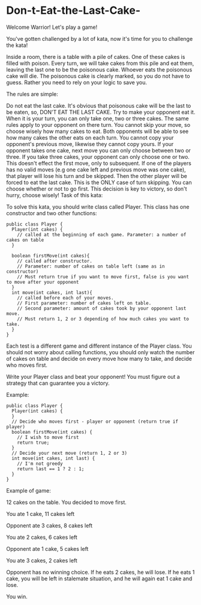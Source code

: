 # Don-t-Eat-the-Last-Cake-

Welcome Warrior! Let's play a game!

You've gotten challenged by a lot of kata, now it's time for you to challenge the kata!

Inside a room, there is a table with a pile of cakes. One of these cakes is filled with poison. Every turn, we will take cakes from this pile and eat them, leaving the last one to be the poisonous cake. Whoever eats the poisonous cake will die. The poisonous cake is clearly marked, so you do not have to guess. Rather you need to rely on your logic to save you.

The rules are simple:

Do not eat the last cake. It's obvious that poisonous cake will be the last to be eaten, so, DON'T EAT THE LAST CAKE. Try to make your opponent eat it.
When it is your turn, you can only take one, two or three cakes. The same rules apply to your opponent on there turn. You cannot skip your move, so choose wisely how many cakes to eat. Both opponents will be able to see how many cakes the other eats on each turn.
You cannot copy your opponent's previous move, likewise they cannot copy yours. If your opponent takes one cake, next move you can only choose between two or three. If you take three cakes, your opponent can only choose one or two. This doesn't effect the first move, only to subsequent.
If one of the players has no valid moves (e.g one cake left and previous move was one cake), that player will lose his turn and be skipped. Then the other player will be forced to eat the last cake. This is the ONLY case of turn skipping.
You can choose whether or not to go first. This decision is key to victory, so don't hurry, choose wisely!
Task of this kata:

To solve this kata, you should write class called Player. This class has one constructor and two other functions:

```
public class Player {
  Player(int cakes) {
    // called at the beginning of each game. Parameter: a number of cakes on table
  }

  boolean firstMove(int cakes){
    // called after constructor.
    // Parameter: number of cakes on table left (same as in constructor)
    // Must return true if you want to move first, false is you want to move after your opponent
  }
  int move(int cakes, int last){
    // called before each of your moves.
    // First parameter: number of cakes left on table.
    // Second parameter: amount of cakes took by your opponent last move.
    // Must return 1, 2 or 3 depending of how much cakes you want to take.
  }
}
```
Each test is a different game and different instance of the Player class. You should not worry about calling functions, you should only watch the number of cakes on table and decide on every move how many to take, and decide who moves first.

Write your Player class and beat your opponent! You must figure out a strategy that can guarantee you a victory.

Example:

```
public class Player {
  Player(int cakes) {
  }
  // Decide who moves first - player or opponent (return true if player)
  boolean firstMove(int cakes) {
    // I wish to move first
    return true;
  }
  // Decide your next move (return 1, 2 or 3)
  int move(int cakes, int last) {
    // I'm not greedy
    return last == 1 ? 2 : 1;
  }
}
```
Example of game:

12 cakes on the table. You decided to move first.

You ate 1 cake, 11 cakes left

Opponent ate 3 cakes, 8 cakes left

You ate 2 cakes, 6 cakes left

Opponent ate 1 cake, 5 cakes left

You ate 3 cakes, 2 cakes left

Opponent has no winning choice. If he eats 2 cakes, he will lose. If he eats 1 cake, you will be left in stalemate situation, and he will again eat 1 cake and lose.

You win.

